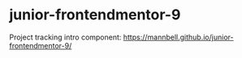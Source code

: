 # junior-frontendmentor-9
Project tracking intro component: https://mannbell.github.io/junior-frontendmentor-9/
